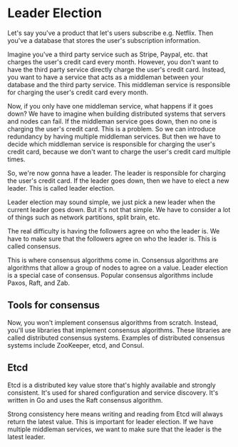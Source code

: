 # Leader Election

Let's say you've a product that let's users subscribe e.g. Netflix. Then you've a database that stores the user's subscription information.

Imagine you've a third party service such as Stripe, Paypal, etc. that charges the user's credit card every month. However, you don't want to have the third party service directly charge the user's credit card. Instead, you want to have a service that acts as a middleman between your database and the third party service. This middleman service is responsible for charging the user's credit card every month.

Now, if you only have one middleman service, what happens if it goes down? We have to imagine when building distributed systems that servers and nodes can fail. If the middleman service goes down, then no one is charging the user's credit card. This is a problem. So we can introduce redundancy by having multiple middleman services. But then we have to decide which middleman service is responsible for charging the user's credit card, because we don't want to charge the user's credit card multiple times.

So, we're now gonna have a leader. The leader is responsible for charging the user's credit card. If the leader goes down, then we have to elect a new leader. This is called leader election.

Leader election may sound simple, we just pick a new leader when the current leader goes down. But it's not that simple. We have to consider a lot of things such as network partitions, split brain, etc.

The real difficulty is having the followers agree on who the leader is. We have to make sure that the followers agree on who the leader is. This is called consensus.

This is where consensus algorithms come in. Consensus algorithms are algorithms that allow a group of nodes to agree on a value. Leader election is a special case of consensus. Popular consensus algorithms include Paxos, Raft, and Zab.

## Tools for consensus

Now, you won't implement consensus algorithms from scratch. Instead, you'll use libraries that implement consensus algorithms. These libraries are called distributed consensus systems. Examples of distributed consensus systems include ZooKeeper, etcd, and Consul.

## Etcd

Etcd is a distributed key value store that's highly available and strongly consistent. It's used for shared configuration and service discovery. It's written in Go and uses the Raft consensus algorithm.

Strong consistency here means writing and reading from Etcd will always return the latest value. This is important for leader election. If we have multiple middleman services, we want to make sure that the leader is the latest leader.
